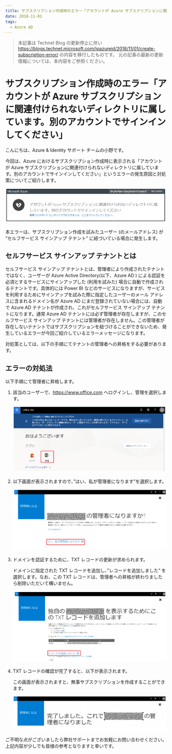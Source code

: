 ```yaml
---
title: サブスクリプション作成時のエラー「アカウントが Azure サブスクリプションに関連付けられないディレクトリに属しています。別のアカウントでサインインしてください」
date: 2018-11-01
tags:
  - Azure AD
---
```


> 本記事は Technet Blog の更新停止に伴い https://blogs.technet.microsoft.com/jpazureid/2018/11/01/create-subscription-error/ の内容を移行したものです。
> 元の記事の最新の更新情報については、本内容をご参照ください。

# サブスクリプション作成時のエラー「アカウントが Azure サブスクリプションに関連付けられないディレクトリに属しています。別のアカウントでサインインしてください」

こんにちは、Azure & Identity サポート チームの小野です。

今回は、Azure におけるサブスクリプション作成時に表示される「アカウントが Azure サブスクリプションに関連付けられないディレクトリに属しています。別のアカウントでサインインしてください」というエラーの発生原因と対処策についてご紹介します。

 ![](./create-subscription-error/error.png)

本エラーは、サブスクリプション作成を試みたユーザー (のメールアドレス) が ”セルフサービス サインアップ テナント” に紐づいている場合に発生します。

## セルフサービス サインアップ テナントとは

セルフサービス サインアップ テナントとは、管理者により作成されたテナントではなく、ユーザーが Azure Active Directory(以下、Azure AD ) による認証を必須とするサービスにサインアップした (利用を試みた) 場合に自動で作成されるテナントです。具体的には Power BI などのサービスになりますが、サービスを利用するためにサインアップを試みた際に指定したユーザーのメール アドレスに含まれるドメイン名が Azure AD にまだ登録されていない場合には、自動で Azure AD テナントが作成され、これがセルフサービス サインアップ テナントになります。通常 Azure AD テナントには必ず管理者が存在しますが、このセルフサービス サインアップ テナントには管理者が存在しません。この管理者が存在しないテナントではサブスクリプションを紐づけることができないため、発生しているエラーが今回ご紹介しているエラーメッセージになります。

対処策としては、以下の手順にてテナントの管理者への昇格をする必要があります。

## エラーの対処法

以下手順にて管理者に昇格します。


1. 該当のユーザーで、https://www.office.com へログインし、管理を選択します。

    ![](./create-subscription-error/1.png)

2. 以下画面が表示されますので、”はい、私が管理者になります”を選択します。

    ![](./create-subscription-error/2.png)

3. ドメインを認証するために、TXT レコードの更新が求められます。

    ドメインに指定された TXT レコードを追加し、”レコードを追加しました” を選択します。なお、この TXT レコードは、管理者への昇格が終わりましたら削除いただいて構いません。

    ![](./create-subscription-error/3.png)

4. TXT レコードの確認が完了すると、以下が表示されます。

    この画面が表示されますと、無事サブスクリプションを作成することができます。

    ![](./create-subscription-error/4.png)

ご不明な点がございましたら弊社サポートまでお気軽にお問い合わせください。上記内容が少しでも皆様の参考となりますと幸いです。

